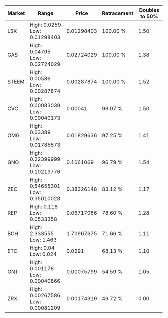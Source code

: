 | Market | Range | Price| Retracement | Doubles to 50% |
| --- | --- | --- | --- | --- |
| LSK | High: 0.0259<br />Low: 0.01298403 | 0.01298403 | 100.00 % | 1.50 |
| GAS | High: 0.04795<br />Low: 0.02724029 | 0.02724029 | 100.00 % | 1.38 |
| STEEM | High: 0.00586<br />Low: 0.00287874 | 0.00287874 | 100.00 % | 1.52 |
| CVC | High: 0.00083039<br />Low: 0.00040173 | 0.00041 | 98.07 % | 1.50 |
| OMG | High: 0.03389<br />Low: 0.01785573 | 0.01829636 | 97.25 % | 1.41 |
| GNO | High: 0.22399999<br />Low: 0.10219776 | 0.1061069 | 96.79 % | 1.54 |
| ZEC | High: 0.54655301<br />Low: 0.35010028 | 0.38326148 | 83.12 % | 1.17 |
| REP | High: 0.118<br />Low: 0.0533358 | 0.06717086 | 78.60 % | 1.28 |
| BCH | High: 2.333555<br />Low: 1.463 | 1.70967675 | 71.66 % | 1.11 |
| ETC | High: 0.04<br />Low: 0.024 | 0.0291 | 68.13 % | 1.10 |
| GNT | High: 0.001178<br />Low: 0.00040866 | 0.00075799 | 54.59 % | 1.05 |
| ZRX | High: 0.00267586<br />Low: 0.00081209 | 0.00174919 | 49.72 % | 0.00 |
